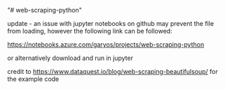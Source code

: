 "# web-scraping-python" 

update - an issue with jupyter notebooks on github may prevent the file from loading, however the following link can be followed:

https://notebooks.azure.com/garyos/projects/web-scraping-python

or alternatively download and run in jupyter

credit to 
https://www.dataquest.io/blog/web-scraping-beautifulsoup/ for the example code
